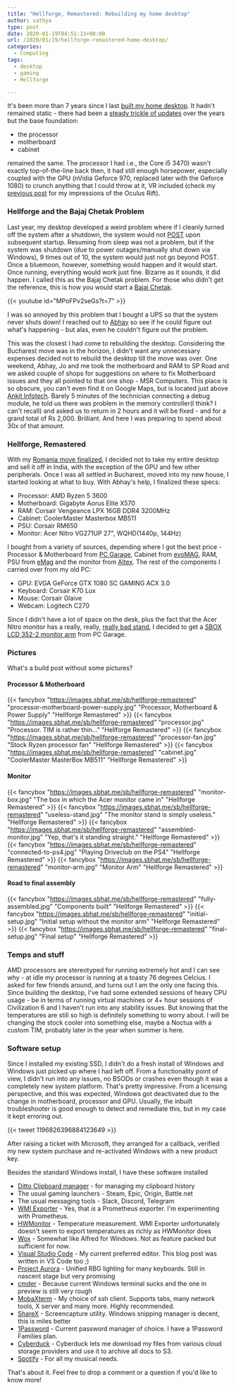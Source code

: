 ```yaml
---
title: "Hellforge, Remastered: Rebuilding my home desktop"
author: sathya
type: post
date: 2020-01-19T04:51:13+00:00
url: /2020/01/19/hellforge-remastered-home-desktop/
categories:
  - Computing
tags:
  - desktop
  - gaming
  - Hellforge

---
```



It's been more than 7 years since I last [built my home desktop](https:///sathyabh.at/2013/08/01/hellforge-my-desktop-after-a-long-time/). It hadn't remained static - there had been a [steady trickle of updates](https://sathyabh.at/) over the years but the base foundation:

<!--more-->

- the processor
- motherboard
- cabinet 

remained the same. The processor I had i.e., the Core i5 3470) wasn't exactly top-of-the-line back then, it had still enough horsepower, especially coupled with the GPU (nVidia Geforce 970, replaced later with the Geforce 1080) to crunch anything that I could throw at it, VR included (check my [previous post](https://sathyasays.com/2017/11/05/a-brief-look-at-the-oculus-rift/) for my impressions of the Oculus Rift).

### Hellforge and the Bajaj Chetak Problem

Last year, my desktop developed a weird problem where if I cleanly turned off the system after a shutdown, the system would not [POST](https://en.wikipedia.org/wiki/Power-on_self-test) upon subsequent startup. Resuming from sleep was not a problem, but if the system was shutdown (due to power outages/manually shut down via Windows), 9 times out of 10, the system would just not go beyond POST. Once a bluemoon, however, something would happen and it would start. Once running, everything would work just fine. Bizarre as it sounds, it did happen. I called this as the Bajaj Chetak problem. For those who didn't get the reference, this is how you would start a [Bajaj Chetak](https://en.wikipedia.org/wiki/Bajaj_Chetak).


{{< youtube id="MPoFPv2seGs?t=7" >}}

I was so annoyed by this problem that I bought a UPS so that the system never shuts down! I reached out to [Abhay](https://twitter.com/ALPHA_Ronin) so see if he could figure out what's happening - but alas, even he couldn't figure out the problem.

This was the closest I had come to rebuilding the desktop. Considering the Bucharest move was in the horizon, I didn't want any unnecessary expenses decided not to rebuild the desktop till the move was over. One weekend, Abhay, Jo and me took the motherboard and RAM to SP Road and we asked couple of shops for suggestions on where to fix Motherboard issues and they all pointed to that one shop - MSR Computers. This place is so obscure, you can't even find it on Google Maps, but is located just above [Ankit Infotech](https://g.page/AnkitInfotech?share). Barely 5 minutes of the technician connecting a debug module, he told us there was problem in the memory controller(I think? I can't recall) and asked us to return in 2 hours and it will be fixed - and for a grand total of Rs 2,000. Brilliant. And here I was preparing to spend about 30x of that amount.

### Hellforge, Remastered

With my [Romania move finalized](https://sathyabh.at/2020/01/08/salut-bucharest/), I decided not to take my entire desktop and sell it off in India, with the exception of the GPU and few other peripherals. Once I was all settled in Bucharest, moved into my new house, I started looking at what to buy. With Abhay's help, I finalized these specs:

- Processor: AMD Ryzen 5 3600
- Motherboard: Gigabyte Aorus Elite X570 
- RAM: Corsair Vengeance LPX 16GB DDR4 3200MHz
- Cabinet: CoolerMaster Masterbox MB511
- PSU: Corsair RM650
- Monitor: Acer Nitro VG271UP 27", WQHD(1440p, 144Hz)

I bought from a variety of sources, depending where I got the best price - Processor & Motherboard from [PC Garage](https://www.pcgarage.ro/), Cabinet from [evoMAG](https://www.evomag.ro/), RAM, PSU from [eMag](https://emag.ro) and the monitor from [Altex](https://altex.ro/). The rest of the components I carried over from my old PC:

- GPU: EVGA GeForce GTX 1080 SC GAMING ACX 3.0
- Keyboard: Corsair K70 Lux
- Mouse: Corsair Glaive
- Webcam: Logitech C270 

Since I didn't have a lot of space on the desk, plus the fact that the Acer Nitro monitor has a really, really, [really bad stand](https://www.reddit.com/r/Monitors/comments/aybrqj/review_of_the_acer_nitro_vg271up/), I decided to get a [SBOX LCD 352-2 monitor arm](https://www.pcgarage.ro/suport-tv-monitor/sbox/lcd-352-2-13-27-inch/) from PC Garage.

### Pictures

What's a build post without some pictures? 

#### Processor & Motherboard 

{{< fancybox "https://images.sbhat.me/sb/hellforge-remastered" "processor-motherboard-power-supply.jpg" "Processor, Motherboard & Power Supply" "Hellforge Remastered" >}}
{{< fancybox "https://images.sbhat.me/sb/hellforge-remastered" "processor.jpg" "Processor. TIM is rather thin..." "Hellforge Remastered" >}}
{{< fancybox "https://images.sbhat.me/sb/hellforge-remastered" "processor-fan.jpg" "Stock Ryzen processor fan" "Hellforge Remastered" >}}
{{< fancybox "https://images.sbhat.me/sb/hellforge-remastered" "cabinet.jpg" "CoolerMaster MasterBox MB511" "Hellforge Remastered" >}}

#### Monitor 

{{< fancybox "https://images.sbhat.me/sb/hellforge-remastered" "monitor-box.jpg" "The box in which the Acer monitor came in" "Hellforge Remastered" >}}
{{< fancybox "https://images.sbhat.me/sb/hellforge-remastered" "useless-stand.jpg" "The monitor stand is simply useless." "Hellforge Remastered" >}}
{{< fancybox "https://images.sbhat.me/sb/hellforge-remastered" "assembled-monitor.jpg" "Yep, that's it standing straight." "Hellforge Remastered" >}}
{{< fancybox "https://images.sbhat.me/sb/hellforge-remastered" "connected-to-ps4.jpg" "Playing Driveclub on the PS4" "Hellforge Remastered" >}}
{{< fancybox "https://images.sbhat.me/sb/hellforge-remastered" "monitor-arm.jpg" "Monitor Arm" "Hellforge Remastered" >}}

#### Road to final assembly

{{< fancybox "https://images.sbhat.me/sb/hellforge-remastered" "fully-assembled.jpg" "Components built" "Hellforge Remastered" >}}
{{< fancybox "https://images.sbhat.me/sb/hellforge-remastered" "initial-setup.jpg" "Initial setup without the monitor arm" "Hellforge Remastered" >}}
{{< fancybox "https://images.sbhat.me/sb/hellforge-remastered" "final-setup.jpg" "Final setup" "Hellforge Remastered" >}}

### Temps and stuff

AMD processors are stereotyped for running extremely hot and I can see why - at idle my processor is running at a toasty 76 degrees Celcius. I asked for few friends around, and turns out I am the only one facing this. Since building the desktop, I've had some extended sessions of heavy CPU usage - be in terms of running virtual machines or 4+ hour sessions of Civilization 6 and I haven't run into any stability issues. But knowing that the temperatures are still so high is definitely something to worry about. I will be changing the stock cooler into something else, maybe a Noctua with a custom TIM, probably later in the year when summer is here.

### Software setup

Since I installed my existing SSD, I didn't do a fresh install of Windows and Windows just picked up where I had left off. From a functionality point of view, I didn't run into any issues, no BSODs or crashes even though it was a completely new system platform. That's pretty impressive. From a licensing perspective, and this was expected, Windows got deactivated due to the change in motherboard, processor and GPU. Usually, the inbuilt troubleshooter is good enough to detect and remediate this, but in my case it kept erroring out.

{{< tweet 1196826396884123649 >}}

After raising a ticket with Microsoft, they arranged for a callback, verified my new system purchase and re-activated Windows with a new product key. 

Besides the standard Windows install, I have these software installed

- [Ditto Clipboard manager](https://ditto-cp.sourceforge.io/) - for managing my clipboard history
- The usual gaming launchers - Steam, Epic, Origin, Battle.net
- The usual messaging tools - Slack, Discord, Telegram
- [WMI Exporter](https://github.com/martinlindhe/wmi_exporter) - Yes, that _is_ a Prometheus exporter. I'm experimenting with Prometheus.
- [HWMonitor](https://www.cpuid.com/softwares/hwmonitor.html) - Temperature measurement. WMI Exporter unfortunately doesn't seem to export temperatures as richly as HWMonitor does
- [Wox](http://www.wox.one/) - Somewhat like Alfred for Windows. Not as feature packed but sufficient for now.
- [Visual Studio Code](https://code.visualstudio.com/) - My current preferred editor. This blog post was written in VS Code too ;) 
- [Project Aurora](https://www.project-aurora.com/) - Unified RBG lighting for many keyboards. Still in nascent stage but very promising
- [cmder](https://cmder.net/) - Because current Windows terminal sucks and the one in preview is still very rough
- [MobaXterm](https://mobaxterm.mobatek.net/) - My choice of ssh client. Supports tabs, many network tools, X server and many more. Highly recommended.
- [ShareX](https://getsharex.com/) - Screencapture utility. Windows snipping manager is decent, this is miles better
- [1Password](https://1password.com/) - Current password manager of choice. I have a 1Password Families plan.
- [Cyberduck](https://cyberduck.io/) - Cyberduck lets me download my files from various cloud storage providers and use it to archive all docs to S3. 
- [Spotify](https://www.spotify.com/) - For all my musical needs. 

That's about it. Feel free to drop a comment or a question if you'd like to know more!